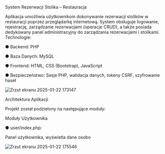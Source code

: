 System Rezerwacji Stolika – Restauracja

Aplikacja umożliwia użytkownikom dokonywanie rezerwacji stolików w restauracji poprzez
przeglądarkę internetową. System obsługuje logowanie, rejestrację, zarządzanie
rezerwacjami (operacje CRUD), a także posiada dedykowany panel administracyjny do
zarządzania rezerwacjami i stolikami.
Technologie:

● Backend: PHP

● Baza Danych: MySQL

● Frontend: HTML, CSS (Bootstrap), JavaScript

● Bezpieczeństwo: Sesje PHP, walidacja danych, tokeny CSRF, szyfrowanie haseł

![Zrzut ekranu 2025-01-22 173147](https://github.com/user-attachments/assets/dc013060-a58d-4457-8d05-483e6ffb2502)

Architektura Aplikacji

Projekt został podzielony na następujące moduły:

Moduły Użytkownika

● user/index.php:

Panel użytkownika, wyświetla dane osobo

![Zrzut ekranu 2025-01-22 175546](https://github.com/user-attachments/assets/71c3ebb0-ae26-4420-aa5b-2d8da418e39a)
